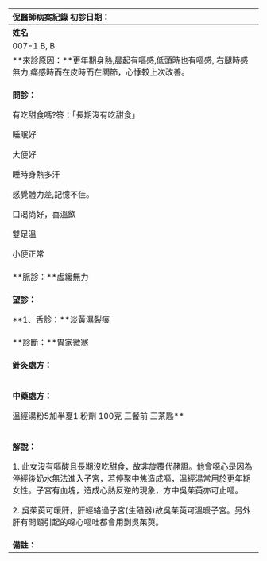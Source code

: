 ﻿|**倪醫師病案紀錄**     初診日期：|
| :- |
|**姓名** |**性別：**|**年齡及體型**|**來診日期：**|
|007-1 B, B|女|57    稍胖|4/2/2008|
|**來診原因：**更年期身熱,晨起有嘔感,低頭時也有嘔感, 右腿時感無力,痛感時而在皮時而在關節，心悸較上次改善。|
|<p>**問診：**</p><p>有吃甜食嗎?答：「長期沒有吃甜食」</p><p>睡眠好</p><p>大便好</p><p>睡時身熱多汗</p><p>感覺體力差,記憶不佳。</p><p>口渴尚好，喜溫飲</p><p>雙足溫</p><p>小便正常</p>|
|**脈診：**虛緩無力|
|<p>**望診：**</p><p>**1、舌診：**淡黃濕裂痕 </p>|
|**診斷：**胃家微寒|
|<p>**針灸處方：** </p><p></p>|
|<p>**中藥處方：**</p><p>溫經湯粉5加半夏1 粉劑 100克 三餐前 三茶匙** </p>|
|<p>**解說：**</p><p>1\. 此女沒有嘔酸且長期沒吃甜食，故非旋覆代赭證。他會噁心是因為停經後奶水無法進入子宮，若停聚中焦造成嘔，溫經湯常用於更年期女性。子宮有血塊，造成心熱反逆的現象，方中吳茱萸亦可止嘔。</p><p>2\. 吳茱萸可暖肝，肝經絡過子宮(生殖器)故吳茱萸可溫暖子宮。另外肝有問題引起的噁心嘔吐都會用到吳茱萸。</p>|
|**備註：**|

